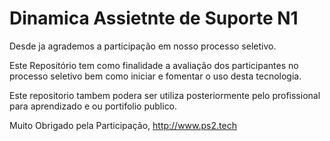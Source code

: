 # Dinamica Assietnte de Suporte N1

Desde ja agrademos a participação em nosso processo seletivo.

Este Repositório tem como finalidade a avaliação dos participantes no processo seletivo bem como iniciar e fomentar o uso desta tecnologia.

Este repositorio tambem podera ser utiliza posteriormente pelo profissional para aprendizado e ou portifolio publico.

Muito Obrigado pela Participação,
http://www.ps2.tech
